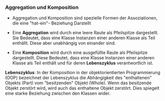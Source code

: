 ### **Aggregation und Komposition**

- Aggregation und Komposition sind spezielle Formen der Assoziationen, die eine "hat-ein"- Beziehung Darstellt

- Eine **Aggregation** wird durch eine leere Raute als Pfeilspitze dargestellt. Sie Bedeutet, dass eine Klasse Instanzen einer anderen Klasse als Teil enthällt. Diese aber unabhängig von einander sind.

- Eine **Komposition** wird durch eine ausgefüllte Raute als Pfeilspitze dargestellt. Diese Bedeutet, dass eine Klasse Instanzen einer anderen Klasse als Teil enthält und für deren **Lebenszyklus** verantwortlich ist.


**Lebenszyklus**:
In der Komposition in der objektorientierten Programmierung (OOP) bezeichnet der Lebenszyklus die Abhängigkeit des "enthaltenen" Objekts (Part) vom "besitzenden" Objekt (Whole). Wenn das besitzende Objekt zerstört wird, wird auch das enthaltene Objekt zerstört. Dies spiegelt eine starke Beziehung zwischen den Klassen wider.
